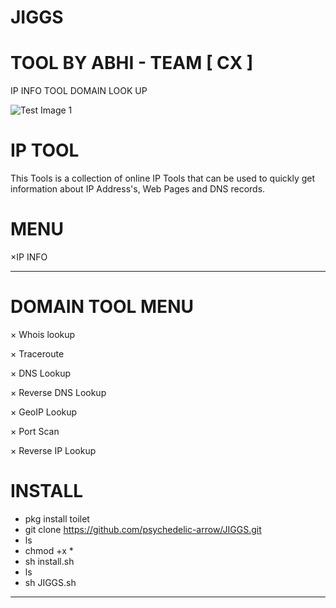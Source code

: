 # JIGGS
# TOOL BY ABHI - TEAM [ CX ]
IP INFO TOOL DOMAIN LOOK UP 


![Test Image 1](https://k.top4top.io/p_18696u2yv0.png)

# IP TOOL

This Tools is a collection of online IP Tools that can be used to quickly get information about IP Address's, Web Pages and DNS records.

# MENU

×IP INFO
______________
# DOMAIN TOOL MENU

× Whois lookup

× Traceroute

× DNS Lookup

× Reverse DNS Lookup

× GeoIP Lookup

× Port Scan

× Reverse IP Lookup

# INSTALL

+ pkg install toilet
+ git clone https://github.com/psychedelic-arrow/JIGGS.git
+ ls
+ chmod +x *
+ sh install.sh
+ ls
+ sh JIGGS.sh
______________________________
